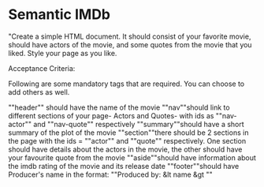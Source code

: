 # Semantic IMDb

 "Create a simple HTML document. It should consist of your favorite movie, should have actors of the movie, and some quotes from the movie that you liked. Style your page as you like. 

 Acceptance Criteria:
 
 Following are some mandatory tags that are required. You can choose to add others as well.
 
 ""header"" should have the name of the movie
 ""nav""should link to different sections of your page- Actors and Quotes- with ids as ""nav-actor"" and ""nav-quote"" respectively
 ""summary""should have a short summary of the plot of the movie
 ""section""there should be 2 sections in the page with the ids = ""actor"" and ""quote"" respectively. One section should have details about the actors in the movie, the other should have your favourite quote from the movie
 ""aside""should have information about the imdb rating of the movie and its release date
 ""footer""should have Producer's name in the format: ""Produced by: &lt name &gt ""


